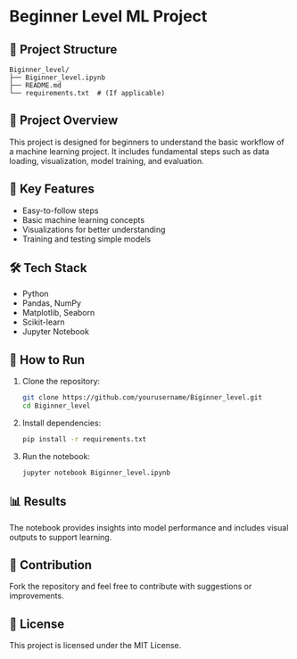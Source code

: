 # Beginner Level ML Project



## 📁 Project Structure
```
Biginner_level/
├── Biginner_level.ipynb
├── README.md
└── requirements.txt  # (If applicable)
```

## 🚀 Project Overview
This project is designed for beginners to understand the basic workflow of a machine learning project. It includes fundamental steps such as data loading, visualization, model training, and evaluation.

## 📌 Key Features
- Easy-to-follow steps
- Basic machine learning concepts
- Visualizations for better understanding
- Training and testing simple models

## 🛠️ Tech Stack
- Python
- Pandas, NumPy
- Matplotlib, Seaborn
- Scikit-learn
- Jupyter Notebook

## 🔧 How to Run
1. Clone the repository:
   ```bash
   git clone https://github.com/yourusername/Biginner_level.git
   cd Biginner_level
   ```
2. Install dependencies:
   ```bash
   pip install -r requirements.txt
   ```
3. Run the notebook:
   ```bash
   jupyter notebook Biginner_level.ipynb
   ```

## 📊 Results
The notebook provides insights into model performance and includes visual outputs to support learning.

## 🙌 Contribution
Fork the repository and feel free to contribute with suggestions or improvements.

## 📜 License
This project is licensed under the MIT License.
